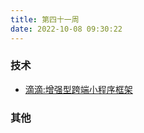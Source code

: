 ```yaml
---
title: 第四十一周
date: 2022-10-08 09:30:22
---
```


### 技术

- [滴滴:增强型跨端小程序框架](https://mpxjs.cn/)

### 其他
